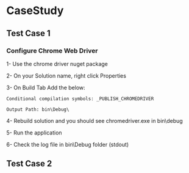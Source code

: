 # CaseStudy


## Test Case 1

### Configure Chrome Web Driver


1- Use the chrome driver nuget package

2- On your Solution name, right click Properties

3-  On Build Tab Add the below:

    Conditional compilation symbols: _PUBLISH_CHROMEDRIVER

    Output Path: bin\Debug\

4- Rebuild solution and you should see chromedriver.exe in bin\debug

5- Run the application

6- Check the log file in bin\Debug folder (stdout)

## Test Case 2



